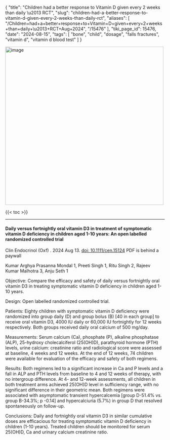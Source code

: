 {
    "title": "Children had a better response to Vitamin D given every 2 weeks than daily \u2013 RCT",
    "slug": "children-had-a-better-response-to-vitamin-d-given-every-2-weeks-than-daily-rct",
    "aliases": [
        "/Children+had+a+better+response+to+Vitamin+D+given+every+2+weeks+than+daily+\u2013+RCT+Aug+2024",
        "/15476"
    ],
    "tiki_page_id": 15476,
    "date": "2024-08-15",
    "tags": [
        "bone",
        "child",
        "dosage",
        "falls fractures",
        "vitamin d",
        "vitamin d blood test"
    ]
}


<img src="https://d378j1rmrlek7x.cloudfront.net/attachments/webp/14-days.webp" alt="image" width="500">

{{< toc >}}

---

#### Daily versus fortnightly oral vitamin D3 in treatment of symptomatic vitamin D deficiency in children aged 1-10 years: An open labelled randomized controlled trial

Clin Endocrinol (Oxf) . 2024 Aug 13. [doi: 10.1111/cen.15124](https://doi.org/10.1111/cen.15124) PDF is behind a paywall

Kumar Arghya Prasanna Mondal 1, Preeti Singh 1, Ritu Singh 2, Rajeev Kumar Malhotra 3, Anju Seth 1

Objective: Compare the efficacy and safety of daily versus fortnightly oral vitamin D3 in treating symptomatic vitamin D deficiency in children aged 1-10 years.

Design: Open labelled randomized controlled trial.

Patients: Eighty children with symptomatic vitamin D deficiency were randomized into group daily (D) and group bolus (B) <span>[40 in each group]</span> to receive oral vitamin D3, 4000 IU daily or 60,000 IU fortnightly for 12 weeks respectively. Both groups received daily oral calcium of 500 mg/day.

Measurements: Serum calcium (Ca), phosphate (P), alkaline phosphatase (ALP), 25-hydroxy cholecalciferol (25(OH)D), parathyroid hormone (PTH) levels, urine calcium: creatinine ratio and radiological score were assessed at baseline, 4 weeks and 12 weeks. At the end of 12 weeks, 74 children were available for evaluation of the efficacy and safety of both regimens.

Results: Both regimens led to a significant increase in Ca and P levels and a fall in ALP and PTH levels from baseline to 4 and 12 weeks of therapy, with no intergroup difference. At 4- and 12-week assessments, all children in both treatment arms achieved 25(OH)D level in sufficiency range, with no significant difference in their geometric mean. Both regimens were associated with asymptomatic transient hypercalcemia <span>[group D-51.4% vs. group B-34.3%; p -0.14]</span> and hypercalciuria (5.7%) in group D that resolved spontaneously on follow-up.

Conclusions: Daily and fortnightly oral vitamin D3 in similar cumulative doses are efficacious for treating symptomatic vitamin D deficiency in children (1-10 years). Treated children should be monitored for serum 25(OH)D, Ca and urinary calcium creatinine ratio.